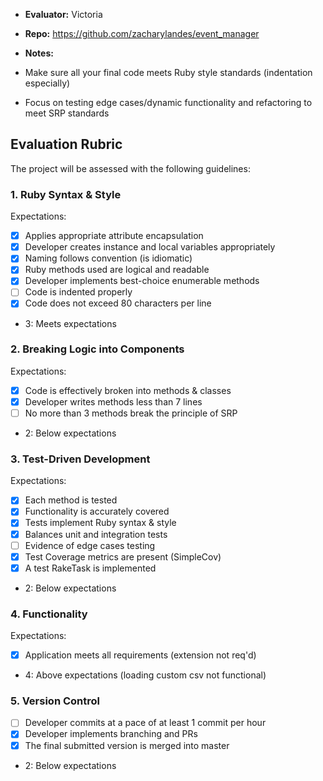 * **Evaluator:** Victoria
* **Repo:** https://github.com/zacharylandes/event_manager
* **Notes:**

* Make sure all your final code meets Ruby style standards (indentation especially)
* Focus on testing edge cases/dynamic functionality and refactoring to meet SRP standards

## Evaluation Rubric

The project will be assessed with the following guidelines:

### 1. Ruby Syntax & Style

Expectations: 

- [x] Applies appropriate attribute encapsulation  
- [x] Developer creates instance and local variables appropriately
- [x] Naming follows convention (is idiomatic)
- [x] Ruby methods used are logical and readable  
- [x] Developer implements best-choice enumerable methods
- [ ] Code is indented properly
- [x] Code does not exceed 80 characters per line  

* 3: Meets expectations

### 2. Breaking Logic into Components

Expectations: 

- [x] Code is effectively broken into methods & classes 
- [x] Developer writes methods less than 7 lines 
- [ ] No more than 3 methods break the principle of SRP 

* 2: Below expectations


### 3. Test-Driven Development

Expectations: 

- [x] Each method is tested  
- [x] Functionality is accurately covered
- [x] Tests implement Ruby syntax & style   
- [x] Balances unit and integration tests 
- [ ] Evidence of edge cases testing 
- [x] Test Coverage metrics are present (SimpleCov)
- [x] A test RakeTask is implemented

* 2: Below expectations


### 4. Functionality

Expectations: 

- [x] Application meets all requirements (extension not req'd)

* 4: Above expectations (loading custom csv not functional)


### 5. Version Control

- [ ] Developer commits at a pace of at least 1 commit per hour
- [x] Developer implements branching and PRs
- [x] The final submitted version is merged into master

* 2: Below expectations


